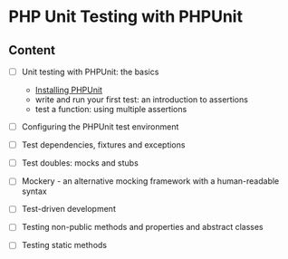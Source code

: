 # PHP Unit Testing with PHPUnit

## Content

- [ ] Unit testing with PHPUnit: the basics
  - [Installing PHPUnit](https://phpunit.de/getting-started/phpunit-9.html)
  - write and run your first test: an introduction to assertions
  - test a function: using multiple assertions
- [ ] Configuring the PHPUnit test environment
 
- [ ] Test dependencies, fixtures and exceptions

- [ ] Test doubles: mocks and stubs

- [ ] Mockery - an alternative mocking framework with a human-readable syntax

- [ ] Test-driven development

- [ ] Testing non-public methods and properties and abstract classes

- [ ] Testing static methods
